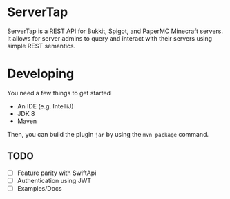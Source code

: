 # ServerTap

ServerTap is a REST API for Bukkit, Spigot, and PaperMC Minecraft servers. It
allows for server admins to query and interact with their servers using
simple REST semantics.

# Developing

You need a few things to get started

- An IDE (e.g. IntelliJ)
- JDK 8
- Maven

Then, you can build the plugin `jar` by using the `mvn package` command.

## TODO

- [ ] Feature parity with SwiftApi
- [ ] Authentication using JWT
- [ ] Examples/Docs
